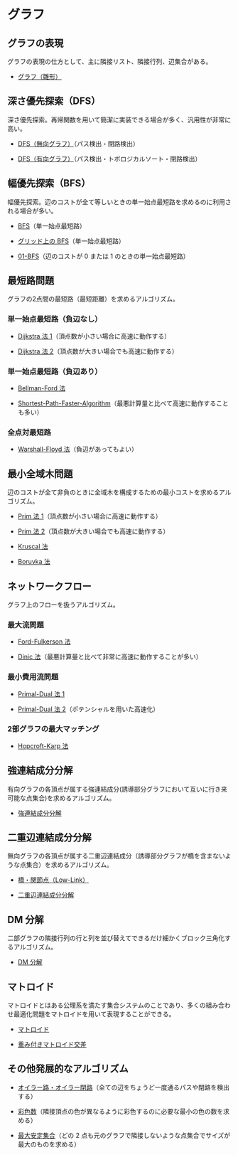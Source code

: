 # グラフ

## グラフの表現

グラフの表現の仕方として、主に隣接リスト、隣接行列、辺集合がある。

- [グラフ（雛形）](Graph_Template.hpp)

## 深さ優先探索（DFS）

深さ優先探索。再帰関数を用いて簡潔に実装できる場合が多く、汎用性が非常に高い。

- [DFS（無向グラフ）](DFS_Undirected.hpp)（パス検出・閉路検出）

- [DFS（有向グラフ）](DFS_Directed.hpp)（パス検出・トポロジカルソート・閉路検出）

## 幅優先探索（BFS）

幅優先探索。辺のコストが全て等しいときの単一始点最短路を求めるのに利用される場合が多い。

- [BFS](BFS.hpp)（単一始点最短路）

- [グリッド上の BFS](Grid_BFS.hpp)（単一始点最短路）

- [01-BFS](01-BFS.hpp)（辺のコストが 0 または 1 のときの単一始点最短路）

## 最短路問題

グラフの2点間の最短路（最短距離）を求めるアルゴリズム。

### 単一始点最短路（負辺なし）

- [Dijkstra 法 1](Dijkstra-1.hpp)（頂点数が小さい場合に高速に動作する）

- [Dijkstra 法 2](Dijkstra-2.hpp)（頂点数が大きい場合でも高速に動作する）

### 単一始点最短路（負辺あり）

- [Bellman-Ford 法](Bellman-Ford.hpp)

- [Shortest-Path-Faster-Algorithm](Shortest_Path_Fast_Algorithm.hpp)（最悪計算量と比べて高速に動作することも多い）

### 全点対最短路

- [Warshall-Floyd 法](Warshall-Floyd.hpp)（負辺があってもよい）

## 最小全域木問題

辺のコストが全て非負のときに全域木を構成するための最小コストを求めるアルゴリズム。

- [Prim 法 1](Prim-1.hpp)（頂点数が小さい場合に高速に動作する）

- [Prim 法 2](Prim-2.hpp)（頂点数が大きい場合でも高速に動作する）

- [Kruscal 法](Kruscal.hpp)

- [Boruvka 法](Boruvka.hpp)

## ネットワークフロー

グラフ上のフローを扱うアルゴリズム。

### 最大流問題

- [Ford-Fulkerson 法](Ford-Fulkerson.hpp)

- [Dinic 法](Dinic.hpp)（最悪計算量と比べて非常に高速に動作することが多い）

### 最小費用流問題

- [Primal-Dual 法 1](Primal-Dual-1.hpp)

- [Primal-Dual 法 2](Primal-Dual-2.hpp)（ポテンシャルを用いた高速化）

### 2部グラフの最大マッチング

- [Hopcroft-Karp 法](Hopcroft-Karp.hpp)

## 強連結成分分解

有向グラフの各頂点が属する強連結成分(誘導部分グラフにおいて互いに行き来可能な点集合)を求めるアルゴリズム。

- [強連結成分分解](Strongly-Connected_Components.hpp)

## 二重辺連結成分分解

無向グラフの各頂点が属する二重辺連結成分（誘導部分グラフが橋を含まないような点集合）を求めるアルゴリズム。

- [橋・関節点（Low-Link）](Low_Link.hpp)

- [二重辺連結成分分解](Two-Edge-Connected_Components.hpp)

## DM 分解

二部グラフの隣接行列の行と列を並び替えてできるだけ細かくブロック三角化するアルゴリズム。

- [DM 分解](Dulmage-Mendelsohn_Decomposition.hpp)

## マトロイド

マトロイドとはある公理系を満たす集合システムのことであり、多くの組み合わせ最適化問題をマトロイドを用いて表現することができる。

- [マトロイド](Matroid.hpp)

- [重み付きマトロイド交差](Weighted_Matroid_Intersection.hpp)

## その他発展的なアルゴリズム

- [オイラー路・オイラー閉路](Eulerian_Trail.hpp)（全ての辺をちょうど一度通るパスや閉路を検出する）

- [彩色数](Choromatic_Number.hpp)（隣接頂点の色が異なるように彩色するのに必要な最小の色の数を求める）

- [最大安定集合](Maximum_Independent_Set.hpp)（どの 2 点も元のグラフで隣接しないような点集合でサイズが最大のものを求める）
